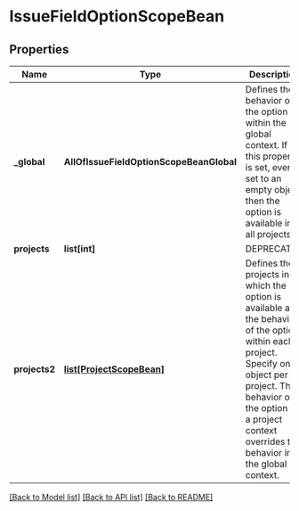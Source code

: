 # IssueFieldOptionScopeBean

## Properties
Name | Type | Description | Notes
------------ | ------------- | ------------- | -------------
**_global** | **AllOfIssueFieldOptionScopeBeanGlobal** | Defines the behavior of the option within the global context. If this property is set, even if set to an empty object, then the option is available in all projects. | [optional] 
**projects** | **list[int]** | DEPRECATED | [optional] 
**projects2** | [**list[ProjectScopeBean]**](ProjectScopeBean.md) | Defines the projects in which the option is available and the behavior of the option within each project. Specify one object per project. The behavior of the option in a project context overrides the behavior in the global context. | [optional] 

[[Back to Model list]](../README.md#documentation-for-models) [[Back to API list]](../README.md#documentation-for-api-endpoints) [[Back to README]](../README.md)

